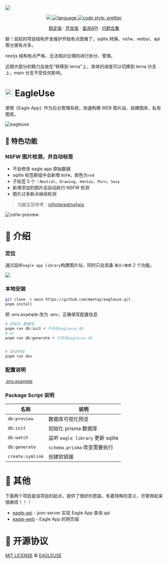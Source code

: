 ![](https://github.com/meetqy/eagleuse/blob/dev/readme/preview.webp?raw=true)

<p align='center'>
    <a href="https://github.com/meetqy/eagleuse/blob/master/LICENSE" target="_blank">
        <img src="https://img.shields.io/github/license/meetqy/eagleuse"/>
    </a>
    <a href="https://www.typescriptlang.org" target="_black">
        <img src="https://img.shields.io/badge/language-TypeScript-blue.svg" alt="language">
    </a>
    <a href="https://github.com/prettier/prettier" target="_black"> 
        <img alt="code style: prettier" src="https://img.shields.io/badge/code_style-prettier-ff69b4.svg"/> 
    </a>
</p>

<p align='center'>
    <a href='https://rao.pics'>稳定版</a> ·
    <a href="https://dev.rao.pics">开发版</a> · 
    <a href="https://github.com/meetqy/eagleuse/blob/dev/api/image.md">查询API</a> ·
    <a href='https://github.com/meetqy/eagleuse/issues/61'>问题合集</a> 
</p>

额！目前的项目结构开发维护开始有点困难了，sqlite 转换、nsfw、webui、api 等分类有点多。

nextjs 结构有点严格，无法相对合理的进行拆分、管理。

近期大部分的精力会放在"转移到 lerna"上，具体的进度可以切换到 lerna 分支上，main 分支不受任何影响。

# <img src='https://github.com/meetqy/eagleuse/raw/dev/public/static/favicon.ico?raw=true' height="24px" width="24px" /> EagleUse

使用《Eagle App》作为后台管理系统，快速构建 WEB 图片站、自建图床、私有图库。

![eagleuse](https://github.com/meetqy/eagleuse/blob/dev/readme/preview.gif?raw=true)

## 🎁 特色功能

### NSFW 图片检测，并自动标签

- 不会修改 eagle app 原始数据
- sqlite 标签群组中会新增 `NSFW`，颜色为`red`
- 子标签 5 个：`Neutral`、`Drawing`、`Hentai`、`Porn`、`Sexy`
- 新增添加的图片会自动执行 NSFW 检测
- 图片过多断点继续检测

> 功能实现参考：[infinitered/nsfwjs](https://github.com/infinitered/nsfwjs)

![nsfw-preview](https://github.com/meetqy/eagleuse/blob/dev/readme/nsfw-preview.webp?raw=true)

# 👀 介绍

### 定位

通过监听`eagle app library`构建图片站，同时只会具备 `展示/搜索` 2 个功能。

![](https://github.com/meetqy/eagleuse/blob/dev/readme/flow.webp?raw=true)

### 本地安装

```sh
git clone -b main https://github.com/meetqy/eagleuse.git
pnpm install
```

把 .env.example 改为 .env，正确填写配置信息

```sh
# 初始化 数据库
pnpm run db:init # 不存在eagleuse.db
# or
pnpm run db:generate # 已存在eagleuse.db


# 启动项目
pnpm run dev
```

### 配置说明

[.env.example](https://github.com/meetqy/eagleuse/blob/main/.env.example)

### Package Script 说明

| 名称             | 说明                             |
| ---------------- | -------------------------------- |
| `db:preview`     | 数据库可视化预览                 |
| `db:init`        | 初始化 prisma 数据库             |
| `db:watch`       | 监听 `eagle library` 更新 sqlite |
| `db:generate`    | `schema.prisma` 改变需要执行     |
| `create:symlink` | 创建软链接                       |

# 🔦 其他

下面两个项目是该项目的起点，提供了很好的思路，有着特殊的意义，尽管用起来很麻烦！！！

- [eagle-api](https://github.com/meetqy/eagle-api) - json-server 实现 Eagle App 查询 api
- [eagle-web](https://github.com/meetqy/eagle-web) - Eagle App 的网页版

# 📄 开源协议

[MIT LICENSE](https://github.com/meetqy/eagleuse/blob/master/LICENSE) © [EAGLEUSE](https://github.com/eagleuse)
